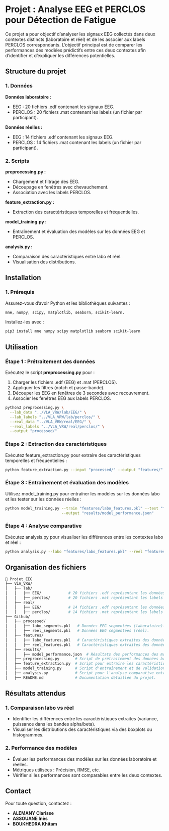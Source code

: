 # Projet : Analyse EEG et PERCLOS pour Détection de Fatigue

Ce projet a pour objectif d’analyser les signaux EEG collectés dans deux contextes distincts (laboratoire et réel) et de les associer aux labels PERCLOS correspondants. L’objectif principal est de comparer les performances des modèles prédictifs entre ces deux contextes afin d’identifier et d’expliquer les différences potentielles.

## Structure du projet

### 1. Données
**Données laboratoire :**
- EEG : 20 fichiers .edf contenant les signaux EEG.
- PERCLOS : 20 fichiers .mat contenant les labels (un fichier par participant).

**Données réelles :**
- EEG : 14 fichiers .edf contenant les signaux EEG.
- PERCLOS : 14 fichiers .mat contenant les labels (un fichier par participant).

### 2. Scripts

**preprocessing.py :**
- Chargement et filtrage des EEG.
- Découpage en fenêtres avec chevauchement.
- Association avec les labels PERCLOS.

**feature_extraction.py :**
- Extraction des caractéristiques temporelles et fréquentielles.

**model_training.py :**
- Entraînement et évaluation des modèles sur les données EEG et PERCLOS.

**analysis.py :**
- Comparaison des caractéristiques entre labo et réel.
- Visualisation des distributions.

## Installation

### 1. Prérequis

Assurez-vous d’avoir Python et les bibliothèques suivantes :
```bash 
mne, numpy, scipy, matplotlib, seaborn, scikit-learn.
```

Installez-les avec :

```bash 
pip3 install mne numpy scipy matplotlib seaborn scikit-learn
```

## Utilisation

### Étape 1 : Prétraitement des données

Exécutez le script **preprocessing.py** pour :
1. Charger les fichiers .edf (EEG) et .mat (PERCLOS).
2. Appliquer les filtres (notch et passe-bande).
3. Découper les EEG en fenêtres de 3 secondes avec recouvrement.
4. Associer les fenêtres EEG aux labels PERCLOS.

```bash
python3 preprocessing.py \
  --lab_data "../VLA_VRW/lab/EEG/" \
  --lab_labels "../VLA_VRW/lab/perclos/" \
  --real_data "../VLA_VRW/real/EEG/" \
  --real_labels "../VLA_VRW/real/perclos/" \
  --output "processed/"
```

### Étape 2 : Extraction des caractéristiques

Exécutez feature_extraction.py pour extraire des caractéristiques temporelles et fréquentielles :

```bash
python feature_extraction.py --input "processed/" --output "features/"
```

### Étape 3 : Entraînement et évaluation des modèles

Utilisez model_training.py pour entraîner les modèles sur les données labo et les tester sur les données réelles :

```bash
python model_training.py --train "features/labo_features.pkl" --test "features/reel_features.pkl" \
                         --output "results/model_performance.json"
```

### Étape 4 : Analyse comparative

Exécutez analysis.py pour visualiser les différences entre les contextes labo et réel :

```bash
python analysis.py --labo "features/labo_features.pkl" --reel "features/reel_features.pkl"
```

## Organisation des fichiers
```bash
📂 Projet_EEG
├── VLA_VRW/
│   ├── lab/               
│   │   ├── EEG/            # 20 fichiers .edf représentant les données EEG en laboratoire.
│   │   ├── perclos/        # 20 fichiers .mat représentant les labels PERCLOS.
│   ├── real/               
│   │   ├── EEG/            # 14 fichiers .edf représentant les données EEG en situation réelle.
│   │   ├── perclos/        # 14 fichiers .mat représentant les labels PERCLOS.
├── Github/
│   ├── processed/    
│   │   ├── labo_segments.pkl   # Données EEG segmentées (laboratoire).
│   │   ├── reel_segments.pkl   # Données EEG segmentées (réel).
│   ├── features/
│   │   ├── labo_features.pkl   # Caractéristiques extraites des données laboratoire.
│   │   ├── reel_features.pkl   # Caractéristiques extraites des données réelles.
│   ├── results/
│   │   ├── model_performance.json  # Résultats des performances des modèles.
│   ├── preprocessing.py       # Script de prétraitement des données brutes.
│   ├── feature_extraction.py  # Script pour extraire les caractéristiques des EEG.
│   ├── model_training.py      # Script d'entraînement et de validation des modèles.
│   ├── analysis.py            # Script pour l'analyse comparative entre labo et réel.
│   ├── README.md              # Documentation détaillée du projet.
```

## Résultats attendus

### 1. Comparaison labo vs réel
- Identifier les différences entre les caractéristiques extraites (variance, puissance dans les bandes alpha/beta).
- Visualiser les distributions des caractéristiques via des boxplots ou histogrammes.

### 2. Performance des modèles
- Évaluer les performances des modèles sur les données laboratoire et réelles.
- Métriques utilisées : Précision, RMSE, etc.
- Vérifier si les performances sont comparables entre les deux contextes.

## Contact

Pour toute question, contactez :
- **ALEMANY Clarisse**
- **ASSOUANE Inès**
- **BOUKHEDRA Khitam**
